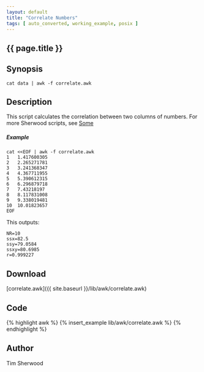 ```yaml
---
layout: default
title: "Correlate Numbers"
tags: [ auto_converted, working_example, posix ]
---
```


## {{ page.title }}


## Synopsis

    cat data | awk -f correlate.awk

## Description

This script calculates the correlation between two columns of numbers.
For more Sherwood scripts, see [Some](http://www.cs.ucsb.edu/~sherwood/awk/)

##### Example

    cat <<EOF | awk -f correlate.awk
    1	1.417600305
    2	2.265271781
    3	3.241368347
    4	4.367711955
    5	5.390612315
    6	6.296879718
    7	7.43218197
    8	8.117831008
    9	9.338019481
    10	10.01823657
    EOF

This outputs:

    NR=10
    ssx=82.5
    ssy=79.0584
    ssxy=80.6985
    r=0.999227


## Download

[correlate.awk]({{ site.baseurl }}/lib/awk/correlate.awk)


## Code

{% highlight awk %}
{% insert_example lib/awk/correlate.awk %}
{% endhighlight %}


## Author

Tim Sherwood

